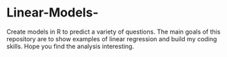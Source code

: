 # Linear-Models-
Create models in R to predict a variety of questions.
The main goals of this repository are to show examples of linear regression and build my coding skills.
Hope you find the analysis interesting.
